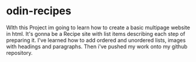 # odin-recipes

WIth this Project im going to learn how to create a basic multipage website in html.
It's gonna be a Recipe site with list items describing each step of preparing it.
I've learned how to add ordered and unordered lists, images with headings and paragraphs.
Then i've pushed my work onto my github repository.
